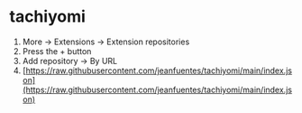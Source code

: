 # tachiyomi

1. More -> Extensions -> Extension repositories
2. Press the + button
3. Add repository -> By URL
4. [https://raw.githubusercontent.com/jeanfuentes/tachiyomi/main/index.json](https://raw.githubusercontent.com/jeanfuentes/tachiyomi/main/index.json)
